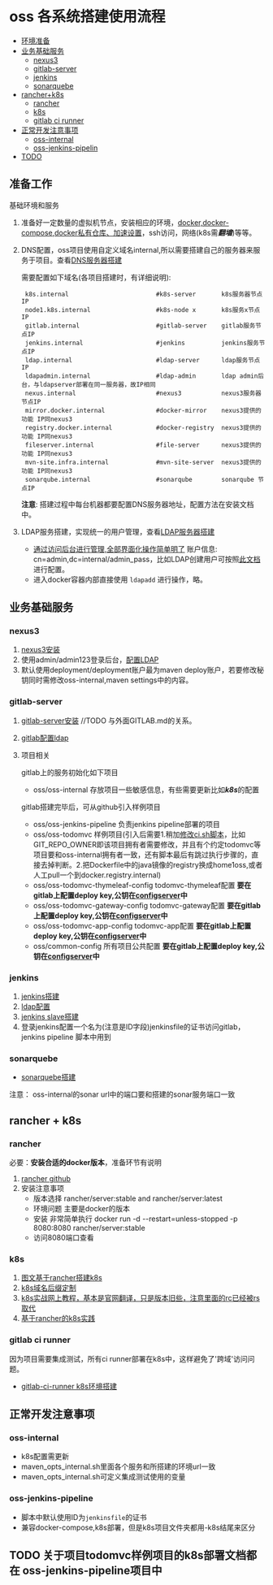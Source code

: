 # oss 各系统搭建使用流程

<!-- vim-markdown-toc GFM -->
* [环境准备](#准备工作)
* [业务基础服务](#业务基础服务)
  * [nexus3](#nexus3)
  * [gitlab-server](#gitlab-server)
  * [jenkins](#jenkins)
  * [sonarquebe](#sonarquebe)
* [rancher+k8s](#验证测试)
  * [rancher](#rancher)
  * [k8s](#k8s)
  * [gitlab ci runner](#gitlab_ci_runner)
* [正常开发注意事项](#正常开发注意事项)
  * [oss-internal](#oss-internal)
  * [oss-jenkins-pipelin](#oss-jenkins-pipelin)
* [TODO](#TODO)

<!-- vim-markdown-toc -->
 
 
 
## 准备工作

基础环境和服务
  
1. 准备好一定数量的虚拟机节点，安装相应的环境，[docker,docker-compose,docker私有仓库、加速设置](BASIC_ENV.md)，ssh访问，网络(k8s需***翻墙***)等等。

2. DNS配置，oss项目使用自定义域名internal,所以需要搭建自己的服务器来服务于项目。查看[DNS服务器搭建](DNS_SERVER.md)
   
    需要配置如下域名(各项目搭建时，有详细说明):

        k8s.internal                        #k8s-server       k8s服务器节点IP  
        node1.k8s.internal                  #k8s-node x       k8s服务x节点IP  
        gitlab.internal                     #gitlab-server    gitlab服务节点IP
        jenkins.internal                    #jenkins          jenkins服务节点IP
        ldap.internal                       #ldap-server      ldap服务节点IP
        ldapadmin.internal                  #ldap-admin       ldap admin后台，与ldapserver部署在同一服务器，故IP相同 
        nexus.internal                      #nexus3           nexus3服务器节点IP
        mirror.docker.internal              #docker-mirror    nexus3提供的功能 IP同nexus3
        registry.docker.internal            #docker-registry  nexus3提供的功能 IP同nexus3
        fileserver.internal                 #file-server      nexus3提供的功能 IP同nexus3
        mvn-site.infra.internal             #mvn-site-server  nexus3提供的功能 IP同nexus3
        sonarqube.internal                  #sonarqube        sonarqube 节点IP

    **注意**: 搭建过程中每台机器都要配置DNS服务器地址，配置方法在安装文档中。 
   
3. LDAP服务搭建，实现统一的用户管理，查看[LDAP服务器搭建](LDAP_SERVER.md)  

    - [通过访问后台进行管理,全部界面化操作简单明了](https://ldapadmin.internal:6443) 账户信息: cn=admin,dc=internal/admin_pass，比如LDAP创建用户可按照[此文档](LDAP_ADDUSER_BY_LDAPADMIN.md)进行配置。
    - 进入docker容器内部直接使用 `ldapadd` 进行操作，略。

## 业务基础服务

### nexus3 

1. [nexus3安装](NEXUS3.md) 
2. 使用admin/admin123登录后台，[配置LDAP](NEXUS3_LDAP.md)
3. 默认使用deployment/deployment账户最为maven deploy账户，若要修改秘钥同时需修改oss-internal,maven settings中的内容。


### gitlab-server

1. [gitlab-server安装](GITLAB.md)  //TODO 与外面GITLAB.md的关系。
2. [gitlab配置ldap](GITLAB_LDAP.md) 

3. 项目相关

    gitlab上的服务初始化如下项目

    - oss/oss-internal                     存放项目一些敏感信息，有些需要更新比如***k8s***的配置
   
    gitlab搭建完毕后，可从github引入样例项目

    - oss/oss-jenkins-pipeline             负责jenkins pipeline部署的项目
    - oss/oss-todomvc                      样例项目(引入后需要1.稍加[修改ci.sh脚本](TODOMVC.md)，比如 GIT_REPO_OWNER即该项目拥有者需要修改，并且有个约定todomvc等项目要和oss-internal拥有者一致，还有脚本最后有跳过执行步骤的，直接去掉判断。2.把Dockerfile中的java镜像的registry换成home1oss,或者人工pull一个到docker.registry.internal)   
    - oss/oss-todomvc-thymeleaf-config     todomvc-thymeleaf配置 **要在gitlab上配置deploy key,公钥在[configserver](https://raw.githubusercontent.com/home1-oss/oss-configserver/master/src/main/resources/deploy_key.pub)中**
    - oss/oss-todomvc-gateway-config       todomvc-gateway配置 **要在gitlab上配置deploy key,公钥在[configserver](https://raw.githubusercontent.com/home1-oss/oss-configserver/master/src/main/resources/deploy_key.pub)中**
    - oss/oss-todomvc-app-config           todomvc-app配置 **要在gitlab上配置deploy key,公钥在[configserver](https://raw.githubusercontent.com/home1-oss/oss-configserver/master/src/main/resources/deploy_key.pub)中**
    - oss/common-config                    所有项目公共配置 **要在gitlab上配置deploy key,公钥在[configserver](https://raw.githubusercontent.com/home1-oss/oss-configserver/master/src/main/resources/deploy_key.pub)中**
    
### jenkins
    
1. [jenkins搭建](JENKINS.md)
2. [ldap配置](JENKINS_LDAP.md)
3. [jenkins slave搭建](JENKINS_SWARM_SLAVE.md)
4. 登录jenkins配置一个名为(注意是ID字段)jenkinsfile的证书访问gitlab，jenkins pipeline 脚本中用到

### sonarquebe

- [sonarquebe搭建](SONARQUEBE.md)

注意： oss-internal的sonar url中的端口要和搭建的sonar服务端口一致

## rancher + k8s

### rancher

必要：**安装合适的docker版本**，准备环节有说明

1. [rancher github](https://github.com/rancher/rancher)
2. 安装注意事项
   - 版本选择 rancher/server:stable and rancher/server:latest
   - 环境问题 主要是docker的版本
   - 安装 非常简单执行 docker run -d --restart=unless-stopped -p 8080:8080 rancher/server:stable
   - 访问8080端口查看

### k8s

1. [图文基于rancher搭建k8s](K8S_PIC.md)
2. [k8s域名后缀定制](MODIFY_K8S_DNS.md) 
3. [k8s实战网上教程，基本是官网翻译，只是版本旧些，注意里面的rc已经被rs取代](http://blog.csdn.net/ztsinghua/article/details/52411483)
4. [基于rancher的k8s实践](RANCHER_K8S_INACTION.md)   
   
### gitlab ci runner 
   
因为项目需要集成测试，所有ci runner部署在k8s中，这样避免了'跨域'访问问题。

- [gitlab-ci-runner k8s环境搭建](GITLAB_CI_RUNNER.md)
   

## 正常开发注意事项   
   
### oss-internal

- k8s配置需更新
- maven_opts_internal.sh里面各个服务和所搭建的环境url一致
- maven_opts_internal.sh可定义集成测试使用的变量

### oss-jenkins-pipeline

- 脚本中默认使用ID为`jenkinsfile`的证书   
- 兼容docker-compose,k8s部署，但是k8s项目文件夹都用-k8s结尾来区分   

## TODO 关于项目todomvc样例项目的k8s部署文档都在 oss-jenkins-pipeline项目中